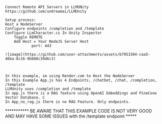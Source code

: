 	Connect Remote API Servers in LLMUNity https://github.com/undreamai/LLMUnity

	Setup process:
	Host a NodeServer
	Configure endpoints /completion and /template
	Configure LLmCharacter.cs In Unity Inspector 
		Toggle REMOTE
		Add Host = Your NodeJS Server Host 
                port: 443 

	![image](https://github.com/user-attachments/assets/b7951504-caa5-46ba-8c16-9b680c39d6c3)



	In this example, im using Render.com to Host the NodeServer
	In this Example App.js has 4 Endpoints, /chatbot, /chat, /completion, /template
	LLMUnity uses /completion and /template
	In app.js there is a RAG feature using OpenAI Embeddings and PineCone Vector Database. C
	In App_no_rag.js there is no RAG Feature. Only endpoints. 

*********** BE AWARE THAT THIS EXAMPLE CODE IS NOT VERY GOOD AND MAY HAVE SOME ISSUES with the /template endpoint ***** 
